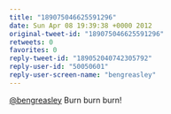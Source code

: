 ```yaml
---
title: "189075046625591296"
date: Sun Apr 08 19:39:38 +0000 2012
original-tweet-id: "189075046625591296"
retweets: 0
favorites: 0
reply-tweet-id: "189052040742305792"
reply-user-id: "50050601"
reply-user-screen-name: "bengreasley"
---
```

<a href="https://twitter.com/bengreasley">@bengreasley</a> Burn burn burn!
